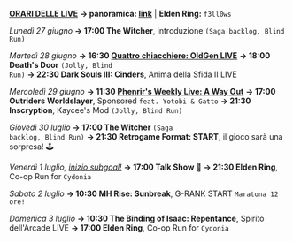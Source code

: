 <b><u>ORARI DELLE LIVE</u></b>
<b>→ panoramica: <a href="https://trello.com/b/iKwdSGf3/sabaku">link</a></b> | <b>Elden Ring:</b> <code>f3ll0ws</code>

<i>Lunedì 27 giugno</i>
<b>→ 17:00 The Witcher</b>, introduzione <code>(Saga backlog, Blind Run)</code>

<i>Martedì 28 giugno</i>
<b>→ 16:30 <a href="https://www.twitch.tv/oldgenproject">Quattro chiacchiere: OldGen LIVE</a></b>
<b>→ 18:00 Death's Door</b> <code>(Jolly, Blind Run)</code>
<b>→ 22:30 Dark Souls III: Cinders</b>, Anima della Sfida II LIVE

<i>Mercoledì 29 giugno</i>
<b>→ 11:30 <a href="https://www.twitch.tv/phenrir_mailoki">Phenrir's Weekly Live: A Way Out</a></b>
<b>→ 17:00 Outriders Worldslayer</b>, Sponsored <code>feat. Yotobi & Gatto</code>
<b>→ 21:30 Inscryption</b>, Kaycee's Mod <code>(Jolly, Blind Run)</code>

<i>Giovedì 30 luglio</i>
<b>→ 17:00 The Witcher</b> <code>(Saga backlog, Blind Run)</code>
<b>→ 21:30 Retrogame Format: START</b>, il gioco sarà una sorpresa! 🕹️
  
<i>Venerdì 1 luglio, <ins>inizio subgoal!</ins></i>
<b>→ 17:00 Talk Show</b> 🎤
<b>→ 21:30 Elden Ring</b>, Co-op Run for <code>Cydonia</code>

<i>Sabato 2 luglio</i>
<b>→ 10:30 MH Rise: Sunbreak</b>, G-RANK START <code>Maratona 12 ore!</code>

<i>Domenica 3 luglio</i>
<b>→ 10:30 The Binding of Isaac: Repentance</b>, Spirito dell'Arcade LIVE
<b>→ 17:00 Elden Ring</b>, Co-op Run for <code>Cydonia</code>
